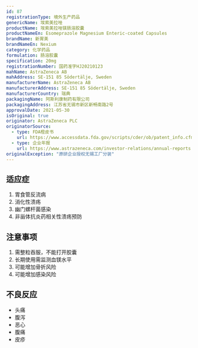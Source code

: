 ```yaml
---
id: 87
registrationType: 境外生产药品
genericName: 埃索美拉唑
productName: 埃索美拉唑镁肠溶胶囊
productNameEn: Esomeprazole Magnesium Enteric-coated Capsules
brandName: 新胃美
brandNameEn: Nexium
category: 化学药品
formulation: 肠溶胶囊
specification: 20mg
registrationNumber: 国药准字HJ20210123
mahName: AstraZeneca AB
mahAddress: SE-151 85 Södertälje, Sweden
manufacturerName: AstraZeneca AB
manufacturerAddress: SE-151 85 Södertälje, Sweden
manufacturerCountry: 瑞典
packagingName: 阿斯利康制药有限公司
packagingAddress: 江苏省无锡市新区新畅南路2号
approvalDate: 2021-05-30
isOriginal: true
originator: AstraZeneca PLC
originatorSource:
  - type: FDA橙皮书
    url: https://www.accessdata.fda.gov/scripts/cder/ob/patent_info.cfm?Product_No=001&Appl_No=021153
  - type: 企业年报
    url: https://www.astrazeneca.com/investor-relations/annual-reports.html
originalException: "原研企业授权无锡工厂分装"
---
```


## 适应症

1. 胃食管反流病
2. 消化性溃疡
3. 幽门螺杆菌感染
4. 非甾体抗炎药相关性溃疡预防

## 注意事项

1. 需整粒吞服，不能打开胶囊
2. 长期使用需监测血镁水平
3. 可能增加骨折风险
4. 可能增加感染风险

## 不良反应

- 头痛
- 腹泻
- 恶心
- 腹痛
- 皮疹 
